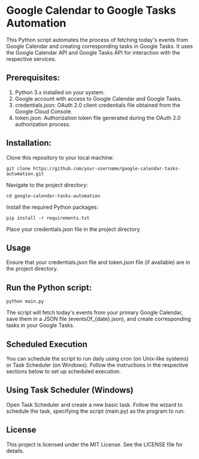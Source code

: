 # Google Calendar to Google Tasks Automation

This Python script automates the process of fetching today's events from Google Calendar and creating corresponding tasks in Google Tasks. It uses the Google Calendar API and Google Tasks API for interaction with the respective services.

## Prerequisites:

1. Python 3.x installed on your system.
2. Google account with access to Google Calendar and Google Tasks.
3. credentials.json: OAuth 2.0 client credentials file obtained from the Google Cloud Console.
4. token.json: Authorization token file generated during the OAuth 2.0 authorization process.


## Installation:

Clone this repository to your local machine:

```
git clone https://github.com/your-username/google-calendar-tasks-automation.git
```
Navigate to the project directory:

```
cd google-calendar-tasks-automation
```

Install the required Python packages:

```
pip install -r requirements.txt
```
Place your credentials.json file in the project directory.

## Usage
Ensure that your credentials.json file and token.json file (if available) are in the project directory.

## Run the Python script:

```
python main.py
```
The script will fetch today's events from your primary Google Calendar, save them in a JSON file (eventsOf_{date}.json), and create corresponding tasks in your Google Tasks.

## Scheduled Execution
You can schedule the script to run daily using cron (on Unix-like systems) or Task Scheduler (on Windows). Follow the instructions in the respective sections below to set up scheduled execution.

## Using Task Scheduler (Windows)
Open Task Scheduler and create a new basic task.
Follow the wizard to schedule the task, specifying the script (main.py) as the program to run.

## License
This project is licensed under the MIT License. See the LICENSE file for details.


